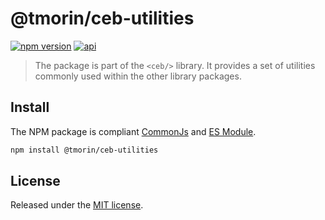 # @tmorin/ceb-utilities

[![npm version](https://badge.fury.io/js/%40tmorin%2Fceb-utilities.svg)](https://badge.fury.io/js/%40tmorin%2Fceb-utilities)
[![api](https://img.shields.io/badge/-api-informational.svg)](https://tmorin.github.io/ceb/api/modules/_tmorin_ceb_utilities.html)

> The package is part of the `<ceb/>` library.
> It provides a set of utilities commonly used within the other library packages.

## Install

The NPM package is compliant [CommonJs](https://flaviocopes.com/commonjs) and [ES Module](https://flaviocopes.com/es-modules).

```bash
npm install @tmorin/ceb-utilities
```

## License

Released under the [MIT license].

[Custom Elements (v1)]: https://html.spec.whatwg.org/multipage/custom-elements.html
[MIT license]: http://opensource.org/licenses/MIT
